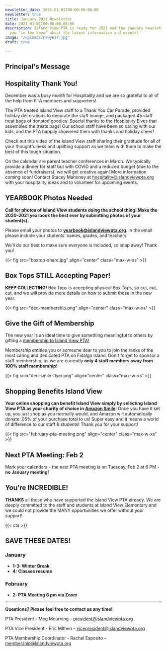 ```yaml
---
newsletter_date: 2021-01-01T00:00:00-08:00
newsletter: true
title: January 2021 Newsletter
date: 2021-01-01T00:00:00-08:00
description: Island View PTA is ready for 2021 and the January newsletter will keep
  you 'in the know' about the latest information and events!
image: "/uploads/newyear.jpg"
draft: true

---
```

## Principal's Message

## Hospitality Thank You!

December was a busy month for Hospitality and we are so grateful to all of the help from PTA members and supporters! 

The PTA treated Island View staff to a Thank You Car Parade, provided holiday decorations to decorate the staff lounge, and packaged 45 staff treat bags of donated goodies. Special thanks to the Hospitality Elves that assembled the treats bags! Our school staff have been so caring with our kids, and the PTA happily showered them with thanks and holiday cheer! 

Check out this video of the Island View staff sharing their gratitude for all of your thoughtfulness and uplifting support as we team with them to make the best of this tough situation. 

On the calendar are parent teacher conferences in March. We typically provide a dinner for staff but with COVID and a reduced budget (due to the absence of fundraisers), we will get creative again! More information coming soon! Contact Stacey Mahoney at hospitality@islandviewpta.org with your hospitality ideas and to volunteer for upcoming events.

## YEARBOOK Photos Needed

**Call for photos of Island View students doing the school thing! Make the 2020-2021 yearbook the best ever by submitting photos of your student(s).**

Please email your photos to [**yearbook@islandviewpta.org**](mailto:yearbook@islandviewpta.org). In the email please include your students’ names, grades, and teachers.

We’ll do our best to make sure everyone is included, so snap away! Thank you!

{{< fig src="boxtop-share.jpg" align="center" class="max-w-xs" >}}

## Box Tops STILL Accepting Paper!

**KEEP COLLECTING!** Box Tops is accepting physical Box Tops, so cut, cut, cut, and we will provide more details on how to submit those in the new year.

{{< fig src="dec-membership.png" align="center" class="max-w-xs" >}}

## Give the Gift of Membership

The new year is an ideal time to give something meaningful to others by gifting a [membership to Island View PTA! ](https://www.islandviewpta.org/membership)

Membership entitles you or someone dear to you to join the ranks of the most caring and dedicated PTA on Fidalgo Island. Don't forget to sponsor a staff membership, as we are currently **only 4 staff members away from 100% staff membership!**

{{< fig src="dec-smile-flyer.png" align="center" class="max-w-xs" >}}

## Shopping Benefits Island View

**Your online shopping can benefit Island View simply by selecting** **Island View PTA as your charity of choice in** [**Amazon Smile**](https://smile.amazon.com/ "Amazon Smile")! Once you have it set up, you just shop as you normally would, and Amazon will automatically donate .05% of your purchase total to us! Super easy and it means a world of difference to our staff & students! Thank you for your support!

{{< fig src="february-pta-meeting.png" align="center" class="max-w-xs" >}}

## Next PTA Meeting: Feb 2

Mark your calendars - the next PTA meeting is on Tuesday, Feb 2 at 6 PM - **no January meeting!**

## You're INCREDIBLE!

**THANKS** all those who have supported the Island View PTA already. We are deeply committed to the staff and students at Island View Elementary and we could not provide the MANY opportunities we offer without your support!

{{< cta >}}

## SAVE THESE DATES!

### January

* **1-3:  Winter Break**
* **4:**  **Classes resume**

### February

* **2:**  **PTA Meeting 6 pm via Zoom**

***

**Questions? Please feel free to contact us any time!**

PTA President - Meg Mourning – [president@islandviewpta.org](mailto:president@islandviewpta.org)

PTA Vice President - Eric Mithen – [vicepresident@islandviewpta.org](mailto:vicepresident@islandviewpta.org)

PTA Membership Coordinator - Rachel Esposito – [membership@islandviewpta.org](mailto:membership@islandviewpta.org)